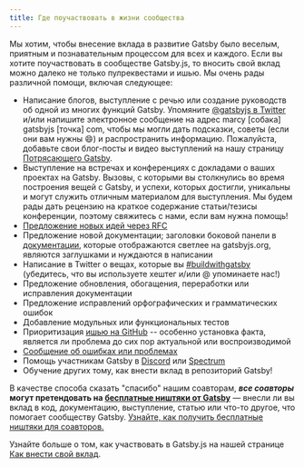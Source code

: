 ```yaml
---
title: Где поучаствовать в жизни сообщества
---
```


Мы хотим, чтобы внесение вклада в развитие Gatsby было веселым, приятным и познавательным процессом для всех и каждого. Если вы хотите  поучаствовать в сообществе Gatsby.js, то вносить свой вклад можно далеко не только пулреквестами и ишью. Мы очень рады различной помощи, включая следующее:

- Написание блогов, выступление с речью или создание руководств об одной из многих функций Gatsby. Упомяните [@gatsbyjs в Twitter](https://twitter.com/gatsbyjs) и/или напишите электронное сообщение на адрес marcy [собака] gatsbyjs [точка] com, чтобы мы могли дать подсказки, советы (если они вам нужны 😄) и распространить информацию. Пожалуйста, добавьте свои блог-посты и видео выступлений на нашу страницу [Потрясающего Gatsby](/docs/awesome-gatsby/).
- Выступление на встречах и конференциях с докладами о ваших проектах на Gatsby. Вызовы, с которыми вы столкнулись во время построения вещей с Gatsby, и успехи, которых достигли, уникальны и могут служить отличным материалом для выступления. Мы будем рады дать рецензию на краткое содержание статьи/тезисы конференции, поэтому свяжитесь с нами, если вам нужна помощь!
- [Предложение новых идей через RFC](/blog/2018-04-06-introducing-gatsby-rfc-process/)
- Предложение новой документации; заголовки боковой панели в [документации](/docs), которые отображаются светлее на gatsbyjs.org, являются заглушками и нуждаются в написании
- Написание в Twitter о вещах, которые вы [#buildwithgatsby](https://twitter.com/search?q=%23buildwithgatsby) (убедитесь, что вы используете хештег и/или @ упоминаете нас!)
- Предложение обновления, обогащения, переработки или исправления документации
- Предложение исправлений орфографических и грамматических ошибок
- Добавление модульных или функциональных тестов
- Приоритизация [ишью на GitHub](https://github.com/gatsbyjs/gatsby/issues) -- особенно установка факта, является ли проблема до сих пор актуальной или воспроизводимой
- [Сообщение об ошибках или проблемах](/contributing/how-to-file-an-issue/)
- Помощь участникам Gatsby в [Discord](https://gatsby.dev/discord) или [Spectrum](https://spectrum.chat/gatsby-js)
- Обучение других тому, как внести вклад в репозиторий Gatsby!

В качестве способа сказать "спасибо" нашим соавторам, **_все соавторы_ могут претендовать на [бесплатные ништяки от Gatsby](/contributing/contributor-swag/)** — внесли ли вы вклад в код, документацию, выступление, статью или что-то другое, что помогает сообществу Gatsby. [Узнайте, как получить бесплатные ништяки для соавторов.](/contributing/contributor-swag/)

Узнайте больше о том, как участвовать в Gatsby.js на нашей странице [Как внести свой вклад](/contributing/how-to-contribute/).
